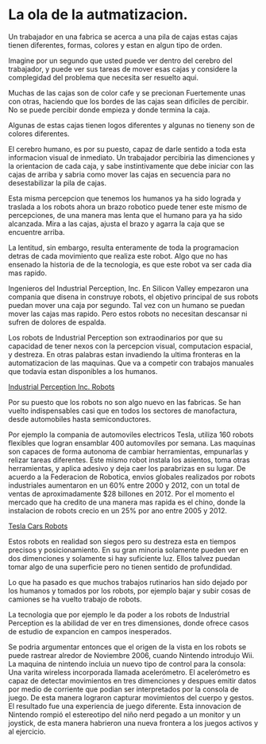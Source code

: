 <!-- font: rockwell -->
# La ola de la autmatizacion.

Un trabajador en una fabrica se acerca a una pila de cajas estas cajas tienen diferentes, formas, colores y estan en algun tipo de orden.

Imagine por un segundo que usted puede ver dentro del cerebro del trabajador, y puede ver sus tareas de mover esas cajas y considere la complegidad del problema que necesita ser resuelto aqui.

Muchas de las cajas son de color cafe y se precionan Fuertemente unas con otras, haciendo que los bordes de las cajas sean dificiles de percibir. No se puede percibir donde empieza y donde termina la caja.

Algunas de estas cajas tienen logos diferentes y algunas no tieneny son de colores diferentes.

El cerebro humano, es por su puesto, capaz de darle sentido a toda esta informacion visual de inmediato. Un trabajador percibiria las dimenciones y la orientacion de cada caja, y sabe instintivamente que debe iniciar con las cajas de arriba y sabria como mover las cajas en secuencia para no desestabilizar la pila de cajas.

Esta misma percepcion que tenemos los humanos ya ha sido lograda y traslada a los robots ahora un brazo robotico puede tener este mismo de percepciones, de una manera mas lenta que el humano para ya ha sido alcanzada. Mira a las cajas, ajusta el brazo y agarra la caja que se encuentre arriba.

La lentitud, sin embargo, resulta enteramente de toda la programacion detras de cada movimiento que realiza este robot. Algo que no has ensenado la historia de de la tecnologia, es que este robot va ser cada dia mas rapido.

Ingenieros del Industrial Perception, Inc. En Silicon Valley empezaron una compania que disena in construye robots, el objetivo principal de sus robots puedan mover una caja por segundo. Tal vez con un humano se puedan mover las cajas mas rapido. Pero estos robots no necesitan descansar ni sufren de dolores de espalda.

Los robots de Industrial Perception son extraodinarios por que su capacidad de tener nexos con la percepcion visual, computacion espacial, y destreza. En otras palabras estan invadiendo la ultima fronteras en la automatizacion de las maquinas. Que va a competir con trabajos manuales que todavia estan disponibles a los humanos.

[Industrial Perception Inc. Robots](https://www.youtube.com/watch?v=RJd8WgDT4vI)

Por su puesto que los robots no son algo nuevo en las fabricas. Se han vuelto indispensables casi que en todos los sectores de manofactura, desde automobiles hasta semiconductores.

Por ejemplo la compania de automoviles electricos Tesla, utiliza 160 robots flexibles que logran ensamblar 400 automoviles por semana. Las maquinas son capaces de forma autonoma de cambiar herramientas, empunarlas y relizar tareas diferentes. Este mismo robot instala los asientos, toma otras herramientas, y aplica adesivo y deja caer los parabrizas en su lugar. De acuerdo a la Federacion de Robotica, envios globales realizados por robots industriales aumentaron en un 60% entre 2000 y 2012, con un total de ventas de aproximadamente $28 billones en 2012. Por el momento el mercado que ha credito de una manera mas rapida es el chino, donde la instalacion de robots crecio en un 25% por ano entre 2005 y 2012.

[Tesla Cars Robots](https://www.youtube.com/watch?v=8_lfxPI5ObM)

Estos robots en realidad son siegos pero su destreza esta en tiempos precisos y posicionamiento. En su gran minoria solamente pueden ver en dos dimenciones y solamente si hay suficiente luz. Ellos talvez puedan tomar algo de una superficie pero no tienen sentido de profundidad.

Lo que ha pasado es que muchos trabajos rutinarios han sido dejado por los humanos y tomados por los robots, por ejemplo bajar y subir cosas de camiones se ha vuelto trabajo de robots.

La tecnologia que por ejemplo le da poder a los robots de Industrial Perception es la abilidad de ver en tres dimensiones, donde ofrece casos de estudio de expancion en campos inesperados.

Se podria argumentar entonces que el origen de la vista en los robots se puede rastrear alredor de Noviembre 2006, cuando Nintendo introdujo Wii.
La maquina de nintendo incluia un nuevo tipo de control para la consola: Una varita wireless incorporada llamada acelerómetro. El acelerómetro es capaz de detectar movimientos en tres dimenciones y despues emitir datos por medio de corriente que podian ser interpretados por la consola de juego. De esta manera lograron capturar movimientos del cuerpo y gestos. El resultado fue una experiencia de juego diferente. Esta innovacion de Nintendo rompió el estereotipo del niño nerd pegado a un monitor y un joystick, de esta manera habrieron una nueva frontera a los juegos activos y al ejercicio.


